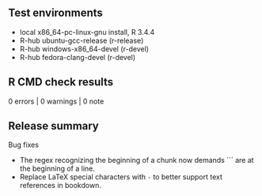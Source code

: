 ## Test environments
- local x86_64-pc-linux-gnu install, R 3.4.4
- R-hub ubuntu-gcc-release (r-release)
- R-hub windows-x86_64-devel (r-devel)
- R-hub fedora-clang-devel (r-devel)


## R CMD check results

0 errors | 0 warnings | 0 note

## Release summary

Bug fixes

* The regex recognizing the beginning of a chunk now demands ``` are at the beginning of a line.
* Replace LaTeX special characters with `-` to better support text references in bookdown.
